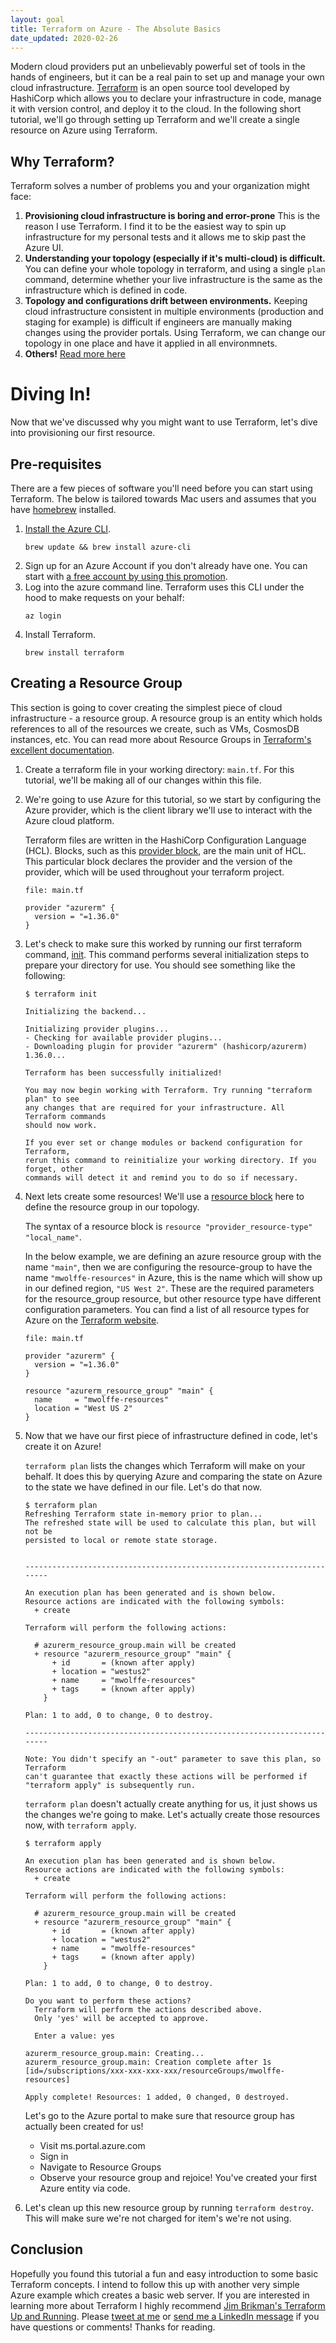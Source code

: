 ```yaml
---
layout: goal
title: Terraform on Azure - The Absolute Basics
date_updated: 2020-02-26
---
```


Modern cloud providers put an unbelievably powerful set of tools in the hands of engineers, but it can be a real pain to set up and manage your own cloud infrastructure. [Terraform](http://terraform.io) is an open source tool developed by HashiCorp which allows you to declare your infrastructure in code, manage it with version control, and deploy it to the cloud. In the following short tutorial, we'll go through setting up Terraform and we'll create a single resource on Azure using Terraform.

## Why Terraform?
Terraform solves a number of problems you and your organization might face:
1. **Provisioning cloud infrastructure is boring and error-prone**
   This is the reason I use Terraform. I find it to be the easiest way to spin up infrastructure for my personal tests and it allows me to skip past the Azure UI.
2. **Understanding your topology (especially if it's multi-cloud) is difficult.**
   You can define your whole topology in terraform, and using a single `plan` command, determine whether your live infrastructure is the same as the infrastructure which is defined in code.
3. **Topology and configurations drift between environments.**
   Keeping cloud infrastructure consistent in multiple environments (production and staging for example) is difficult if engineers are manually making changes using the provider portals. Using Terraform, we can change our topology in one place and have it applied in all environmnets.
4. **Others!** [Read more here](https://www.terraform.io/intro/index.html)

# Diving In!
Now that we've discussed why you might want to use Terraform, let's dive into provisioning our first resource.

## Pre-requisites
There are a few pieces of software you'll need before you can start using Terraform. The below is tailored towards Mac users and assumes that you have [homebrew](https://brew.sh/) installed.

1.  [Install the Azure CLI](https://docs.microsoft.com/en-us/cli/azure/install-azure-cli?view=azure-cli-latest).
    ```
    brew update && brew install azure-cli
    ```
2.  Sign up for an Azure Account if you don't already have one. You can start with [a free account by using this promotion](https://azure.microsoft.com/en-us/free/).
3.  Log into the azure command line. Terraform uses this CLI under the hood to make requests on your behalf:
    ```
    az login
    ```
4.  Install Terraform.
    ```
    brew install terraform
    ```

## Creating a Resource Group

This section is going to cover creating the simplest piece of cloud infrastructure - a resource group. A resource group is an entity which holds references to all of the resources we create, such as VMs, CosmosDB instances, etc. You can read more about Resource Groups in [Terraform's excellent documentation](https://www.terraform.io/docs/providers/azurerm/r/resource_group.html).

1.  Create a terraform file in your working directory: `main.tf`. For this tutorial, we'll be making all of our changes within this file.
2.  We're going to use Azure for this tutorial, so we start by configuring the Azure provider, which is the client library we'll use to interact with the Azure cloud platform.

    Terraform files are written in the HashiCorp Configuration Language (HCL). Blocks, such as this [provider block](https://www.terraform.io/docs/configuration/providers.html), are the main unit of HCL. This particular block declares the provider and the version of the provider, which will be used throughout your terraform project.

    ```
    file: main.tf

    provider "azurerm" {
      version = "=1.36.0"
    }
    ```
3.  Let's check to make sure this worked by running our first terraform command, [init](https://www.terraform.io/docs/commands/init.html). This command performs several initialization steps to prepare your directory for use. You should see something like the following:

    ```
    $ terraform init

    Initializing the backend...

    Initializing provider plugins...
    - Checking for available provider plugins...
    - Downloading plugin for provider "azurerm" (hashicorp/azurerm) 1.36.0...

    Terraform has been successfully initialized!

    You may now begin working with Terraform. Try running "terraform plan" to see
    any changes that are required for your infrastructure. All Terraform commands
    should now work.

    If you ever set or change modules or backend configuration for Terraform,
    rerun this command to reinitialize your working directory. If you forget, other
    commands will detect it and remind you to do so if necessary.
    ```
4.  Next lets create some resources! We'll use a [resource block](https://www.terraform.io/docs/configuration/resources.html) here to define the resource group in our topology.

    The syntax of a resource block is `resource "provider_resource-type" "local_name"`.

    In the below example, we are defining an azure resource group with the name `"main"`, then we are configuring the resource-group to have the name `"mwolffe-resources"` in Azure, this is the name which will show up in our defined region, `"US West 2"`. These are the required parameters for the resource_group resource, but other resource type have different configuration parameters. You can find a list of all resource types for Azure on the [Terraform website](https://www.terraform.io/docs/providers/azurerm/index.html).

    ```
    file: main.tf

    provider "azurerm" {
      version = "=1.36.0"
    }

    resource "azurerm_resource_group" "main" {
      name     = "mwolffe-resources"
      location = "West US 2"
    }
    ```
5.  Now that we have our first piece of infrastructure defined in code, let's create it on Azure!

    `terraform plan` lists the changes which Terraform will make on your behalf. It does this by querying Azure and comparing the state on Azure to the state we have defined in our file. Let's do that now.
    ```
    $ terraform plan
    Refreshing Terraform state in-memory prior to plan...
    The refreshed state will be used to calculate this plan, but will not be
    persisted to local or remote state storage.


    ------------------------------------------------------------------------

    An execution plan has been generated and is shown below.
    Resource actions are indicated with the following symbols:
      + create

    Terraform will perform the following actions:

      # azurerm_resource_group.main will be created
      + resource "azurerm_resource_group" "main" {
          + id       = (known after apply)
          + location = "westus2"
          + name     = "mwolffe-resources"
          + tags     = (known after apply)
        }

    Plan: 1 to add, 0 to change, 0 to destroy.

    ------------------------------------------------------------------------

    Note: You didn't specify an "-out" parameter to save this plan, so Terraform
    can't guarantee that exactly these actions will be performed if
    "terraform apply" is subsequently run.
    ```

    `terraform plan` doesn't actually create anything for us, it just shows us the changes we're going to make. Let's actually create those resources now, with `terraform apply`.

    ```
    $ terraform apply

    An execution plan has been generated and is shown below.
    Resource actions are indicated with the following symbols:
      + create

    Terraform will perform the following actions:

      # azurerm_resource_group.main will be created
      + resource "azurerm_resource_group" "main" {
          + id       = (known after apply)
          + location = "westus2"
          + name     = "mwolffe-resources"
          + tags     = (known after apply)
        }

    Plan: 1 to add, 0 to change, 0 to destroy.

    Do you want to perform these actions?
      Terraform will perform the actions described above.
      Only 'yes' will be accepted to approve.

      Enter a value: yes

    azurerm_resource_group.main: Creating...
    azurerm_resource_group.main: Creation complete after 1s [id=/subscriptions/xxx-xxx-xxx-xxx/resourceGroups/mwolffe-resources]

    Apply complete! Resources: 1 added, 0 changed, 0 destroyed.
    ```

    Let's go to the Azure portal to make sure that resource group has actually been created for us!

    - Visit ms.portal.azure.com
    - Sign in
    - Navigate to Resource Groups
    - Observe your resource group and rejoice! You've created your first Azure entity via code.

6.  Let's clean up this new resource group by running `terraform destroy`. This will make sure we're not charged for item's we're not using.

## Conclusion
Hopefully you found this tutorial a fun and easy introduction to some basic Terraform concepts. I intend to follow this up with another very simple Azure example which creates a basic web server. If you are interested in learning more about Terraform I highly recommend [Jim Brikman's Terraform Up and Running](https://www.terraformupandrunning.com/). Please [tweet at me](https://twitter.com/MaxWolffe) or [send me a LinkedIn message](https://www.linkedin.com/in/maxwolffe/) if you have questions or comments! Thanks for reading.
